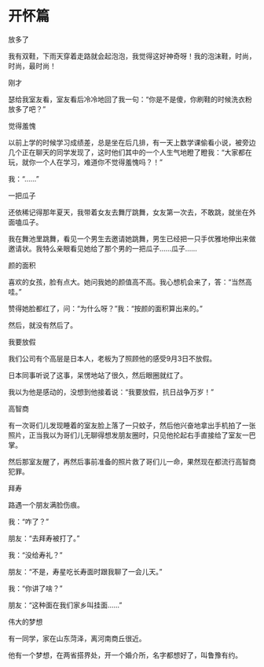 # 开怀篇

放多了 

我有双鞋，下雨天穿着走路就会起泡泡，我觉得这好神奇呀！我的泡沫鞋，时尚，时尚，最时尚！ 

刚才 

瑟给我室友看，室友看后冷冷地回了我一句：“你是不是傻，你刷鞋的时候洗衣粉放多了吧？” 

觉得羞愧 

以前上学的时候学习成绩差，总是坐在后几排，有一天上数学课偷看小说，被旁边几个正在聊天的同学发现了，这时他们其中的一个人生气地瞪了瞪我：“大家都在玩，就你一个人在学习，难道你不觉得羞愧吗？！” 

我：“……” 

一把瓜子 

还依稀记得那年夏天，我带着女友去舞厅跳舞，女友第一次去，不敢跳，就坐在外面嗑瓜子。 

我在舞池里跳舞，看见一个男生去邀请她跳舞，男生已经把一只手优雅地伸出来做邀请状。我特么亲眼看见她给了那个男的一把瓜子……瓜子…… 

颜的面积 

喜欢的女孩，脸有点大。她问我她的颜值高不高。我心想机会来了，答：“当然高哇。” 

赞得她脸都红了，问：“为什么呀？”我：“按颜的面积算出来的。” 

然后，就没有然后了。 

我要放假 

我们公司有个高层是日本人，老板为了照顾他的感受9月3日不放假。 

日本同事听说了这事，呆愣地站了很久，然后眼圈就红了。 

我以为他是感动的，没想到他接着说：“我要放假，抗日战争万岁！” 

高智商 

有一次哥们儿发现睡着的室友脸上落了一只蚊子，然后他兴奋地拿出手机拍了一张照片，正当我以为哥们儿无聊得想发朋友圈时，只见他抡起右手直接给了室友一巴掌。 

然后那室友醒了，再然后事前准备的照片救了哥们儿一命，果然现在都流行高智商犯罪。 

拜寿 

路遇一个朋友满脸伤痕。 

我：“咋了？” 

朋友：“去拜寿被打了。” 

我：“没给寿礼？” 

朋友：“不是，寿星吃长寿面时跟我聊了一会儿天。” 

我：“你讲了啥？” 

朋友：“这种面在我们家乡叫挂面……” 

伟大的梦想 

有一同学，家在山东菏泽，离河南商丘很近。 

他有一个梦想，在两省搭界处，开一个婚介所，名字都想好了，叫鲁豫有约。